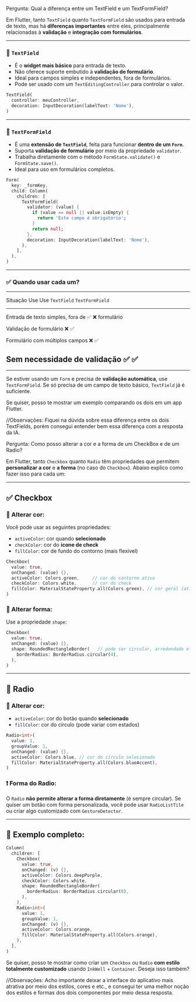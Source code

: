 Pergunta: Qual a diferença entre um TextField e um TextFormField?

Em Flutter, tanto `TextField` quanto `TextFormField` são usados para
entrada de texto, mas há **diferenças importantes** entre eles,
principalmente relacionadas à **validação** e **integração com
formulários**.

------------------------------------------------------------------------

### 🔹 `TextField`

-   É o **widget mais básico** para entrada de texto.
-   Não oferece suporte embutido à **validação de formulário**.
-   Ideal para campos simples e independentes, fora de formulários.
-   Pode ser usado com um `TextEditingController` para controlar o
    valor.

``` dart
TextField(
  controller: meuController,
  decoration: InputDecoration(labelText: 'Nome'),
)
```

------------------------------------------------------------------------

### 🔸 `TextFormField`

-   É uma **extensão de `TextField`**, feita para funcionar **dentro de
    um `Form`**.
-   Suporta **validação de formulário** por meio da propriedade
    `validator`.
-   Trabalha diretamente com o método `FormState.validate()` e
    `FormState.save()`.
-   Ideal para uso em formulários completos.

``` dart
Form(
  key: _formKey,
  child: Column(
    children: [
      TextFormField(
        validator: (value) {
          if (value == null || value.isEmpty) {
            return 'Este campo é obrigatório';
          }
          return null;
        },
        decoration: InputDecoration(labelText: 'Nome'),
      ),
    ],
  ),
)
```

------------------------------------------------------------------------

### ✅ Quando usar cada um?

  ------------------------------------------------------------------------
  Situação                                 Use           Use
                                           `TextField`   `TextFormField`
  ---------------------------------------- ------------- -----------------
  Entrada de texto simples, fora de        ✅            ❌
  formulário                                             

  Validação de formulário                  ❌            ✅

  Formulário com múltiplos campos          ❌            ✅

  Sem necessidade de validação             ✅            ✅
  ------------------------------------------------------------------------

------------------------------------------------------------------------

Se estiver usando um `Form` e precisa de **validação automática**, use
`TextFormField`. Se só precisa de um campo de texto básico, `TextField`
já é suficiente.

Se quiser, posso te mostrar um exemplo comparando os dois em um app
Flutter.

//Observações: Fiquei na dúvida sobre essa diferença entre os dois
TextFields, porém consegui entender bem essa diferença com a resposta da
IA.

Pergunta: Como posso alterar a cor e a forma de um CheckBox e de um
Radio?

Em Flutter, tanto `Checkbox` quanto `Radio` têm propriedades que
permitem **personalizar a cor** e **a forma** (no caso do `Checkbox`).
Abaixo explico como fazer isso para cada um:

------------------------------------------------------------------------

## ✅ **Checkbox**

### 🔹 Alterar cor:

Você pode usar as seguintes propriedades:

-   `activeColor`: cor quando **selecionado**
-   `checkColor`: cor do **ícone de check**
-   `fillColor`: cor de fundo do contorno (mais flexível)

``` dart
Checkbox(
  value: true,
  onChanged: (value) {},
  activeColor: Colors.green,     // cor do contorno ativo
  checkColor: Colors.white,      // cor do check
  fillColor: MaterialStateProperty.all(Colors.green), // cor geral (ativa/inativa)
)
```

### 🔸 Alterar forma:

Use a propriedade `shape`:

``` dart
Checkbox(
  value: true,
  onChanged: (value) {},
  shape: RoundedRectangleBorder(   // pode ser circular, arredondado etc.
    borderRadius: BorderRadius.circular(4),
  ),
)
```

------------------------------------------------------------------------

## 🔘 **Radio**

### 🔹 Alterar cor:

-   `activeColor`: cor do botão quando **selecionado**
-   `fillColor`: cor do círculo (pode variar com estados)

``` dart
Radio<int>(
  value: 1,
  groupValue: 1,
  onChanged: (value) {},
  activeColor: Colors.blue, // cor do círculo selecionado
  fillColor: MaterialStateProperty.all(Colors.blueAccent),
)
```

### ❗ Forma do Radio:

O `Radio` **não permite alterar a forma diretamente** (é sempre
circular). Se quiser um botão com forma personalizada, você pode usar
`RadioListTile` ou criar algo customizado com `GestureDetector`.

------------------------------------------------------------------------

## 🔧 Exemplo completo:

``` dart
Column(
  children: [
    Checkbox(
      value: true,
      onChanged: (v) {},
      activeColor: Colors.deepPurple,
      checkColor: Colors.white,
      shape: RoundedRectangleBorder(
        borderRadius: BorderRadius.circular(8),
      ),
    ),
    Radio<int>(
      value: 1,
      groupValue: 1,
      onChanged: (v) {},
      activeColor: Colors.orange,
      fillColor: MaterialStateProperty.all(Colors.orange),
    ),
  ],
)
```

Se quiser, posso te mostrar como criar um `Checkbox` ou `Radio` **com
estilo totalmente customizado** usando `InkWell` + `Container`. Deseja
isso também?

//Observações: Acho importante deixar a interface do aplicativo mais
atrativa por meio dos estilos, cores e etc., e consegui ter uma melhor
noção dos estilos e formas dos dois componentes por meio dessa resposta.
